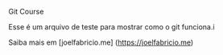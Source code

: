 Git Course

Esse é um arquivo de teste para mostrar como o git funciona.i

Saiba mais em [joelfabricio.me] (https://joelfabricio.me)